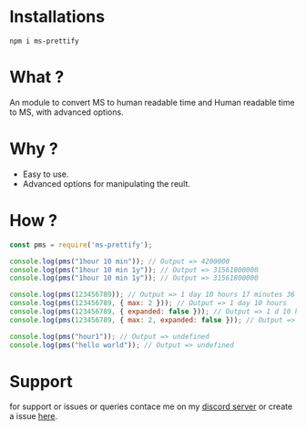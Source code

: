 # Installations
```
npm i ms-prettify
```

# What ?
An module to convert MS to human readable time and Human readable time to MS, with advanced options.

# Why ?
- Easy to use.
- Advanced options for manipulating the reult.

# How ?
```js
const pms = require('ms-prettify');

console.log(pms("1hour 10 min")); // Output => 4200000
console.log(pms("1hour 10 min 1y")); // Output => 31561800000
console.log(pms("1hour 10 min 1y")); // Output => 31561800000

console.log(pms(123456789)); // Output => 1 day 10 hours 17 minutes 36 seconds 789 milliseconds 
console.log(pms(123456789, { max: 2 })); // Output => 1 day 10 hours 
console.log(pms(123456789, { expanded: false })); // Output => 1 d 10 h 17 m 36 s 789 ms
console.log(pms(123456789, { max: 2, expanded: false })); // Output => 1 d 10 h

console.log(pms("hour1")); // Output => undefined
console.log(pms("hello world")); // Output => undefined
```

# Support
for support or issues or queries contace me on my [discord server](https://discord.gg/XYnMTQNTFh) or create a issue [here](https://github.com/KartikeSingh/ms-prettify/issues).